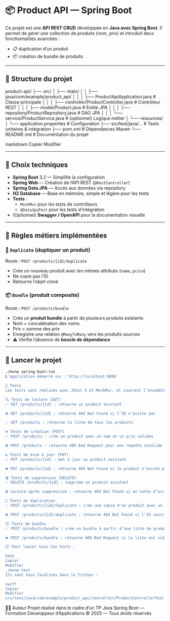 # 📦 Product API — Spring Boot

Ce projet est une **API REST CRUD** développée en **Java avec Spring Boot**. Il permet de gérer une collection de produits (nom, prix) et introduit deux fonctionnalités avancées :

- 📋 duplication d’un produit
- 📦 création de bundle de produits

---

## 📁 Structure du projet

product-api/
├── src/
│ ├── main/
│ │ ├── java/com/example/product_api/
│ │ │ ├── ProductApiApplication.java # Classe principale
│ │ │ ├── controller/ProductController.java # Contrôleur REST
│ │ │ ├── model/Product.java # Entité JPA
│ │ │ ├── repository/ProductRepository.java # DAO JPA
│ │ │ └── service/ProductService.java # (optionnel) Logique métier
│ └── resources/
│ └── application.properties # Configuration
├── src/test/java/... # Tests unitaires & intégration
├── pom.xml # Dépendances Maven
└── README.md # Documentation du projet

markdown
Copier
Modifier

---

## 🧰 Choix techniques

- **Spring Boot** 3.2 — Simplifie la configuration
- **Spring Web** — Création de l’API REST (`@RestController`)
- **Spring Data JPA** — Accès aux données via repository
- **H2 Database** — Base en mémoire, simple et légère pour les tests
- **Tests** :
  - `MockMvc` pour les tests de contrôleurs
  - `@DataJpaTest` pour les tests d’intégration
- (Optionnel) **Swagger / OpenAPI** pour la documentation visuelle

---

## 🧠 Règles métiers implémentées

### 🔁 `Duplicate` (dupliquer un produit)

Route : `POST /products/{id}/duplicate`

- Crée un nouveau produit avec les mêmes attributs (`name`, `price`)
- Ne copie pas l’ID
- Retourne l’objet cloné

### 📦 `Bundle` (produit composite)

Route : `POST /products/bundle`

- Crée un **produit bundle** à partir de plusieurs produits existants
- Nom = concaténation des noms
- Prix = somme des prix
- Enregistre une relation `@ManyToMany` vers les produits sources
- ⚠️ Vérifie l’absence de **boucle de dépendance**

---

## 🚀 Lancer le projet

```bash
./mvnw spring-boot:run
L'application démarre sur : http://localhost:8080

🧪 Tests
Les tests sont réalisés avec JUnit 5 et MockMvc, et couvrent l’ensemble des fonctionnalités exposées par l’API REST. Chaque test est exécuté dans une base H2 en mémoire.

🔍 Tests de lecture (GET)
✅ GET /products/{id} : retourne un produit existant

❌ GET /products/{id} : retourne 404 Not Found si l’ID n’existe pas

✅ GET /products : retourne la liste de tous les produits

➕ Tests de création (POST)
✅ POST /products : crée un produit avec un nom et un prix valides

❌ POST /products : retourne 400 Bad Request pour une requête invalide (ex. : produit vide)

♻️ Tests de mise à jour (PUT)
✅ PUT /products/{id} : met à jour un produit existant

❌ PUT /products/{id} : retourne 404 Not Found si le produit n’existe pas

🗑️ Tests de suppression (DELETE)
✅ DELETE /products/{id} : supprime un produit existant

❌ Lecture après suppression : retourne 404 Not Found si on tente d’accéder à un produit supprimé

🔁 Tests de duplication
✅ POST /products/{id}/duplicate : crée une copie d’un produit avec un nouvel ID

❌ POST /products/{id}/duplicate : retourne 404 Not Found si l’ID source n’existe pas

📦 Tests de bundle
✅ POST /products/bundle : crée un bundle à partir d’une liste de produits (somme des prix, concaténation des noms)

❌ POST /products/bundle : retourne 400 Bad Request si la liste est vide

📦 Pour lancer tous les tests :

bash
Copier
Modifier
./mvnw test
Ils sont tous localisés dans le fichier :

swift
Copier
Modifier
src/test/java/com/example/product_api/controller/ProductControllerTest.java

```

👨‍💻 Auteur
Projet réalisé dans le cadre d’un TP Java Spring Boot — Formation Développeur d’Applications
© 2025 — Tous droits réservés
